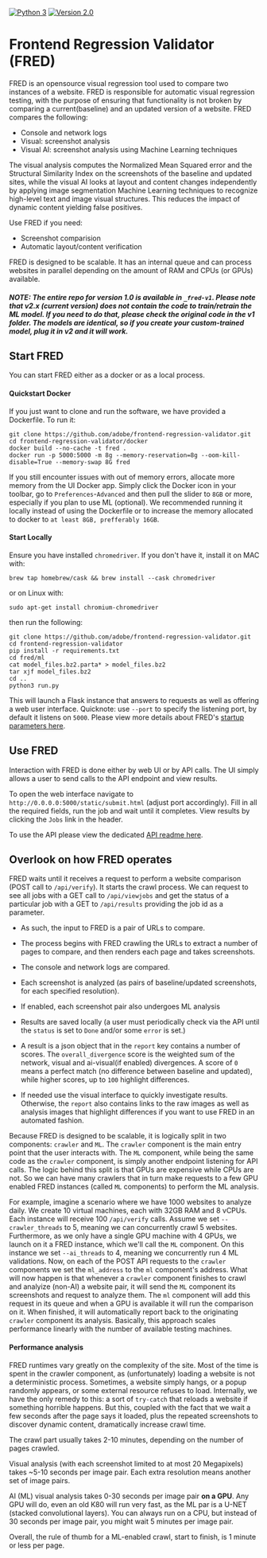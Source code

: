 [![Python 3](https://img.shields.io/badge/python-3-blue.svg)](https://www.python.org/downloads/)
[![Version 2.0](https://img.shields.io/badge/version-2.0-red.svg)]()

# Frontend Regression Validator (FRED)

FRED is an opensource visual regression tool used to compare two instances of a website. 
FRED is responsible for automatic visual regression testing, with the purpose of ensuring that functionality is not broken by comparing a current(baseline) and an updated version of a website. 
FRED compares the following:
* Console and network logs
* Visual: screenshot analysis
* Visual AI: screenshot analysis using Machine Learning techniques
   
The visual analysis computes the Normalized Mean Squared error and the Structural Similarity Index on the screenshots of the baseline and updated sites, while the visual AI looks at layout and content changes independently by applying image segmentation Machine Learning techniques to recognize high-level text and image visual structures. This reduces the impact of dynamic content yielding false positives.

Use FRED if you need:
* Screenshot comparision
* Automatic layout/content verification

FRED is designed to be scalable. It has an internal queue and can process websites in parallel depending on the amount of RAM and CPUs (or GPUs) available.

##### NOTE: The entire repo for version 1.0 is available in ``_fred-v1``. Please note that v2.x (current version) does not contain the code to train/retrain the ML model. If you need to do that, please check the original code in the v1 folder. The models are identical, so if you create your custom-trained model, plug it in v2 and it will work.  

## Start FRED

You can start FRED either as a docker or as a local process. 

#### Quickstart Docker
If you just want to clone and run the software, we have provided a Dockerfile. To run it:

```shell script
git clone https://github.com/adobe/frontend-regression-validator.git
cd frontend-regression-validator/docker
docker build --no-cache -t fred .
docker run -p 5000:5000 -m 8g --memory-reservation=8g --oom-kill-disable=True --memory-swap 8G fred
```

If you still encounter issues with out of memory errors, allocate more memory from the UI Docker app. Simply click the Docker icon in your toolbar, go to `Preferences`-`Advanced` and then pull the slider to `8GB` or more, especially if you plan to use ML (optional).
We recommended running it locally instead of using the Dockerfile or to increase the memory allocated to docker to `at least 8GB, prefferably 16GB`.

#### Start Locally

Ensure you have installed `chromedriver`. If you don't have it, install it on MAC with:
```
brew tap homebrew/cask && brew install --cask chromedriver
```
or on Linux with:
```
sudo apt-get install chromium-chromedriver
```
then run the following:
```
git clone https://github.com/adobe/frontend-regression-validator.git
cd frontend-regression-validator
pip install -r requirements.txt
cd fred/ml
cat model_files.bz2.parta* > model_files.bz2
tar xjf model_files.bz2
cd ..
python3 run.py
```

This will launch a Flask instance that answers to requests as well as offering a web user interface. Quicknote: use ``--port`` to specify the listening port, by default it listens on ``5000``. Please view more details about FRED's [startup parameters here](DETAILS.md#fred-startup-settings).

## Use FRED
Interaction with FRED is done either by web UI or by API calls. The UI simply allows a user to send calls to the API endpoint and view results.

To open the web interface navigate to ``http://0.0.0.0:5000/static/submit.html`` (adjust port accordingly). Fill in all the required fields, run the job and wait until it completes. View results by clicking the ``Jobs`` link in the header.

To use the API please view the dedicated [API readme here](DETAILS.md#fred-api).

## Overlook on how FRED operates

FRED waits until it receives a request to perform a website comparison (POST call to ``/api/verify``). It starts the crawl process. We can request to see all jobs with a GET call to ``/api/viewjobs`` and get the status of a particular job with a GET to ``/api/results`` providing the job id as a parameter.

* As such, the input to FRED is a pair of URLs to compare. 

* The process begins with FRED crawling the URLs to extract a number of pages to compare, and then renders each page and takes screenshots. 

* The console and network logs are compared.

* Each screenshot is analyzed (as pairs of baseline/updated screenshots, for each specified resolution).

* If enabled, each screenshot pair also undergoes ML analysis

* Results are saved locally (a user must periodically check via the API until the ``status`` is set to ``Done`` and/or some ``error`` is set.)

* A result is a json object that in the ``report`` key contains a number of scores. The ``overall_divergence`` score is the weighted sum of the network, visual and ai-visual(if enabled) divergences. A score of ``0`` means a perfect match (no difference between baseline and updated), while higher scores, up to ``100`` highlight differences.

* If needed use the visual interface to quickly investigate results. Otherwise, the ``report`` also contains links to the raw images as well as analysis images that highlight differences if you want to use FRED in an automated fashion.

Because FRED is designed to be scalable, it is logically split in two components: ``crawler`` and ``ML``. The ``crawler`` component is the main entry point that the user interacts with. The ``ML`` component, while being the same code as the ``crawler`` component, is simply another endpoint listening for API calls. The logic behind this split is that GPUs are expensive while CPUs are not. So we can have many crawlers that in turn make requests to a few GPU enabled FRED instances (called ``ML`` components) to perform the ML analysis. 

For example, imagine a scenario where we have 1000 websites to analyze daily. We create 10 virtual machines, each with 32GB RAM and 8 vCPUs. Each instance will receive 100 ``/api/verify`` calls. Assume we set ``--crawler_threads`` to 5, meaning we can concurrently crawl 5 websites. Furthermore, as we only have a single GPU machine with 4 GPUs, we launch on it a FRED instance, which we'll call the ``ML`` component. On this instance we set ``--ai_threads`` to 4, meaning we concurrently run 4 ML validations. Now, on each of the POST API requests to the ``crawler`` components we set the ``ml_address`` to the ``ml`` component's address. What will now happen is that whenever a ``crawler`` component finishes to crawl and analyize (non-AI) a website pair, it will send the ``ML`` component its screenshots and request to analyze them. The ``ml`` component will add this request in its queue and when a GPU is available it will run the comparison on it. When finished, it will automatically report back to the originating ``crawler`` component its analysis. Basically, this approach scales performance linearly with the number of available testing machines. 

#### Performance analysis

FRED runtimes vary greatly on the complexity of the site. Most of the time is spent in the crawler component, as (unfortunately) loading a website is not a deterministic process. Sometimes, a website simply hangs, or a popup randomly appears, or some external resource refuses to load. Internally, we have the only remedy to this: a sort of ``try-catch`` that reloads a website if something horrible happens. But this, coupled with the fact that we wait a few seconds after the page says it loaded, plus the repeated screenshots to discover dynamic content, dramatically increase crawl time.

The crawl part usually takes 2-10 minutes, depending on the number of pages crawled.

Visual analysis (with each screenshot limited to at most 20 Megapixels) takes ~5-10 seconds per image pair. Each extra resolution means another set of image pairs.

AI (ML) visual analysis takes 0-30 seconds per image pair **on a GPU**. Any GPU will do, even an old K80 will run very fast, as the ML par is a U-NET (stacked convolutional layers). You can always run on a CPU, but instead of 30 seconds per image pair, you might wait 5 minutes per image pair. 

Overall, the rule of thumb for a ML-enabled crawl, start to finish, is 1 minute or less per page.  
